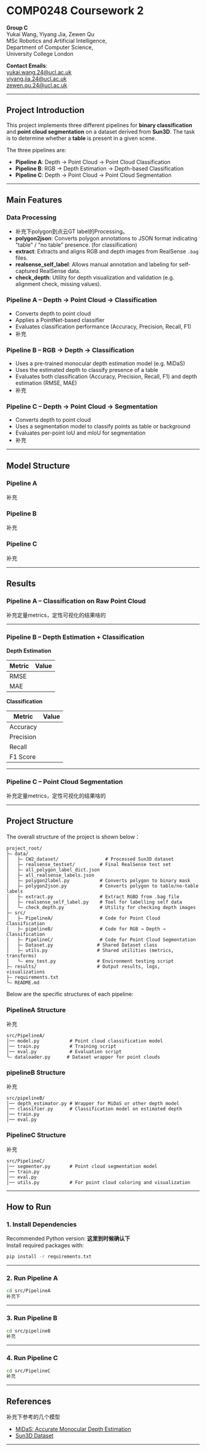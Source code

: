 # COMP0248 Coursework 2  

**Group C**  
Yukai Wang, Yiyang Jia, Zewen Qu  
MSc Robotics and Artificial Intelligence,  
Department of Computer Science,  
University College London

**Contact Emails**:  
yukai.wang.24@ucl.ac.uk  
yiyang.jia.24@ucl.ac.uk  
zewen.qu.24@ucl.ac.uk

---

## Project Introduction

This project implements three different pipelines for **binary classification** and **point cloud segmentation** on a dataset derived from **Sun3D**. The task is to determine whether a **table** is present in a given scene.  

The three pipelines are:

- **Pipeline A**: Depth → Point Cloud → Point Cloud Classification  
- **Pipeline B**: RGB → Depth Estimation → Depth-based Classification  
- **Pipeline C**: Depth → Point Cloud → Point Cloud Segmentation  

---

## Main Features

### Data Processing

- 补充下polygon到点云GT label的Processing。
- **polygon2json**: Converts polygon annotations to JSON format indicating "table" / "no table" presence. (for classification)
- **extract**: Extracts and aligns RGB and depth images from RealSense `.bag` files.
- **realsense_self_label**: Allows manual annotation and labeling for self-captured RealSense data.
- **check_depth**: Utility for depth visualization and validation (e.g. alignment check, missing values).


### Pipeline A – Depth → Point Cloud → Classification

- Converts depth to point cloud
- Applies a PointNet-based classifier
- Evaluates classification performance (Accuracy, Precision, Recall, F1)
- 补充

### Pipeline B – RGB → Depth → Classification

- Uses a pre-trained monocular depth estimation model (e.g. MiDaS)
- Uses the estimated depth to classify presence of a table
- Evaluates both classification (Accuracy, Precision, Recall, F1) and depth estimation (RMSE, MAE)
- 补充

### Pipeline C – Depth → Point Cloud → Segmentation

- Converts depth to point cloud
- Uses a segmentation model to classify points as table or background
- Evaluates per-point IoU and mIoU for segmentation
- 补充

---

## Model Structure

### Pipeline A
补充

### Pipeline B
补充

### Pipeline C
补充

---

## Results

### Pipeline A – Classification on Raw Point Cloud

补充定量metrics，定性可视化的结果啥的

---

### Pipeline B – Depth Estimation + Classification

**Depth Estimation**

| Metric | Value |
|--------|-------|
| RMSE   |       |
| MAE    |       |

**Classification**

| Metric     | Value |
|------------|-------|
| Accuracy   |       |
| Precision  |       |
| Recall     |       |
| F1 Score   |       |

---

### Pipeline C – Point Cloud Segmentation

补充定量metrics，定性可视化的结果啥的

---

## Project Structure
The overall structure of the project is shown below：

```
project_root/
├— data/
│   ├— CW2_dataset/                 # Processed Sun3D dataset
│   ├— realsense_testset/         # Final RealSense test set
│   ├— all_polygon_label_dict.json
│   ├— all_realsense_labels.json
│   ├— polygon2label.py           # Converts polygon to binary mask
│   ├— polygon2json.py            # Converts polygon to table/no-table labels
│   ├— extract.py                 # Extract RGBD from .bag file
│   ├— realsense_self_label.py    # Tool for labelling self data
│   └— check_depth.py             # Utility for checking depth images
├— src/
│   ├— PipelineA/                 # Code for Point Cloud Classification
│   ├— pipelineB/                 # Code for RGB → Depth → Classification
│   ├— PipelineC/                 # Code for Point Cloud Segmentation
│   ├— Dataset.py                # Shared Dataset class
│   ├— utils.py                  # Shared utilities (metrics, transforms)
│   └— env_test.py               # Environment testing script
├— results/                      # Output results, logs, visualizations
├— requirements.txt
└— README.md
```

Below are the specific structures of each pipeline:

### PipelineA Structure
补充
```
src/PipelineA/
│── model.py           # Point cloud classification model
│── train.py           # Training script
│── eval.py            # Evaluation script
└— dataloader.py      # Dataset wrapper for point clouds
```

### pipelineB Structure
补充
```
src/pipelineB/
│── depth_estimator.py # Wrapper for MiDaS or other depth model
│── classifier.py      # Classification model on estimated depth
│── train.py
│── eval.py
```

### PipelineC Structure
补充
```
src/PipelineC/
│── segmenter.py       # Point cloud segmentation model
│── train.py
│── eval.py
│── utils.py           # For point cloud coloring and visualization
```

---

## How to Run

### 1. Install Dependencies

Recommended Python version: **这里到时候确认下**  
Install required packages with:

```bash
pip install -r requirements.txt
```

---

### 2. Run Pipeline A

```bash
cd src/PipelineA
补充下
```

---

### 3. Run Pipeline B

```bash
cd src/pipelineB
补充
```

---

### 4. Run Pipeline C

```bash
cd src/PipelineC
补充
```

---

## References
补充下参考的几个模型
- [MiDaS: Accurate Monocular Depth Estimation](https://github.com/isl-org/MiDaS)
- [Sun3D Dataset](https://sun3d.cs.princeton.edu)

---

